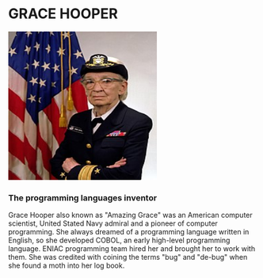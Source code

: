 # GRACE HOOPER

<img src="../images/hooper.png" width="300" height="300" />

### The programming languages inventor

Grace Hooper also known as "Amazing Grace" was an American computer scientist, United Stated Navy admiral and a pioneer of computer programming. She always dreamed of a programming language written in English, so she developed COBOL, an early high-level programming language. ENIAC programming team hired her and brought her to work with them. She was credited with coining the terms "bug" and "de-bug" when she found a moth into her log book. 
